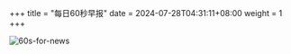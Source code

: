 +++
title = "每日60秒早报"
date = 2024-07-28T04:31:11+08:00
weight = 1
+++

![60s-for-news](/img/zaobao/zaobao.png "由 ALAPI 提供支持")
